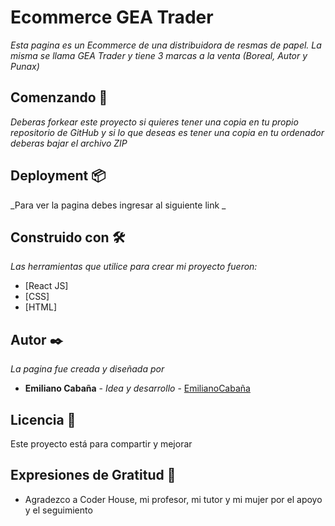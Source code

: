 # Ecommerce GEA Trader

_Esta pagina es un Ecommerce de una distribuidora de resmas de papel. La misma se llama GEA Trader y tiene 3 marcas a la venta (Boreal, Autor y Punax)_

## Comenzando 🚀

_Deberas forkear este proyecto si quieres tener una copia en tu propio repositorio de GitHub y si lo que deseas es tener una copia en tu ordenador deberas bajar el archivo ZIP_

## Deployment 📦

_Para ver la pagina debes ingresar al siguiente link _

## Construido con 🛠️

_Las herramientas que utilice para crear mi proyecto fueron:_

* [React JS]
* [CSS]
* [HTML]



## Autor ✒️

_La pagina fue creada y diseñada por_

* **Emiliano Cabaña** - *Idea y desarrollo* - [EmilianoCabaña](https://github.com/emicaba)
 

## Licencia 📄

Este proyecto está para compartir y mejorar

## Expresiones de Gratitud 🎁

* Agradezco a Coder House, mi profesor, mi tutor y mi mujer por el apoyo y el seguimiento
